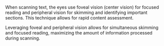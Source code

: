 When scanning text, the eyes use foveal vision (center vision) for focused reading and peripheral vision for skimming and identifying important sections. This technique allows for rapid content assessment.

Leveraging foveal and peripheral vision allows for simultaneous skimming and focused reading, maximizing the amount of information processed during scanning.